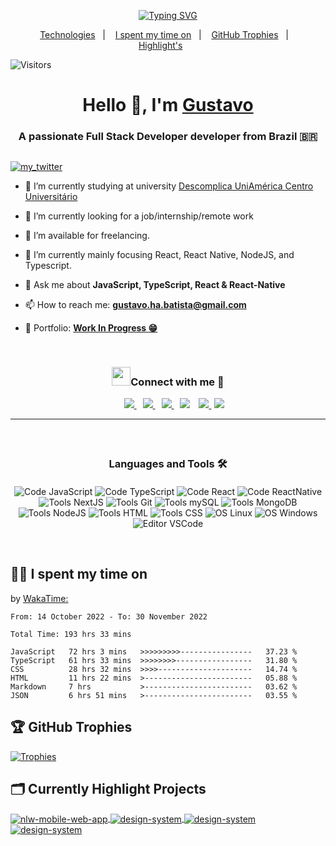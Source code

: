 <p align="center">
<a href="https://git.io/typing-svg"><img src="https://readme-typing-svg.herokuapp.com?font=Fira+Code&size=24&pause=1000&color=2E95F7&center=true&vCenter=true&width=435&lines=Hello++There%F0%9F%91%8B+" alt="Typing SVG" /></a>
</p>

<p align="center">
  <a href="#languages-and-tools-%EF%B8%8F">Technologies</a>&nbsp;&nbsp;&nbsp;|&nbsp;&nbsp;&nbsp;
  <a href="#-i-spent-my-time-on">I spent my time on</a>&nbsp;&nbsp;&nbsp;|&nbsp;&nbsp;&nbsp;
  <a href="#-github-trophies">GitHub Trophies</a>&nbsp;&nbsp;&nbsp;|&nbsp;&nbsp;&nbsp;
  <a href="#%EF%B8%8F-currently-highlight-projects">Highlight's</a>&nbsp;&nbsp;&nbsp;&nbsp;&nbsp;&nbsp;
</p>

![Visitors](https://visitor-badge.laobi.icu/badge?page_id=gustavohdab)
<h1 align="center">Hello 👋, I'm <a href="https://pdfhost.io/v/KJ1p2qyWB_ResumeGustavoBatista" target="blank">
Gustavo</a></h1>
<h3 align="center" style="margin-bottom:30px">A passionate Full Stack Developer developer from Brazil <span>&#x1f1e7;&#x1f1f7;</span> </h3>

<p align="left"> <a href="https://twitter.com/kkcasual" target="blank"><img src="https://img.shields.io/twitter/follow/kkcasual?logo=twitter&style=for-the-badge" alt="my_twitter" /></a> </p>

<!-- 
<a target="_blank" align="center">
  <img align="right" top="500" height="300" width="400" alt="GIF" src="https://media.giphy.com/media/SWoSkN6DxTszqIKEqv/giphy.gif">
</a> 
-->

- 🔭 I’m currently studying at university
  <a href="https://uniamerica.br/" target="blank">Descomplica UniAmérica Centro Universitário</a>

- 🌱 I’m currently looking for a job/internship/remote work

- 🤝 I’m available for freelancing.

- 🌱 I’m currently mainly focusing React, React Native, NodeJS, and Typescript.

- 💬 Ask me about **JavaScript, TypeScript, React & React-Native**

- 📫 How to reach me: **gustavo.ha.batista@gmail.com**

- 📄 Portfolio: <a href="#" target="blank">**Work In Progress 😁**</a>
<br/>
<h3 align="center"> <img src="https://media.giphy.com/media/iY8CRBdQXODJSCERIr/giphy.gif" width="30" height="30" style="margin-right: px;">Connect with me 🤝 </h3>

<p align="center">
 <div align="center"  class="icons-social" style="margin-left: 10px;">
    <a style="margin-left: 10px;"  target="_blank" href="https://www.linkedin.com/in/gustavo-h-batista/">
			<img src="https://img.icons8.com/doodle/40/000000/linkedin--v2.png">
    </a>
    <a style="margin-left: 10px;" target="_blank" href="https://github.com/gustavohdab">
		  <img src="https://img.icons8.com/doodle/40/000000/github--v1.png">
    </a>
		<a style="margin-left: 10px;" target="_blank" href="https://stackoverflow.com/users/20551158/gustavo-batista">
				<img src="https://img.icons8.com/external-tal-revivo-color-tal-revivo/40/000000/external-stack-overflow-is-a-question-and-answer-site-for-professional-logo-color-tal-revivo.png">
    </a>
        <a style="margin-left: 10px;" target="_blank" href="https://www.instagram.com/guhenriquedb/">
			<img src="https://img.icons8.com/doodle/40/000000/instagram-new--v2.png"></a>
		<a style="margin-left: 10px;" target="_blank" href="https://twitter.com/kkcasual">
			<img src="https://img.icons8.com/doodle/40/000000/twitter-squared--v2.png" >
    </a>
		<a style="margin-left: 5px;" target="_blank" href="https://pdfhost.io/v/KJ1p2qyWB_ResumeGustavoBatista">
					<img src="https://img.icons8.com/plasticine/40/000000/resume.png" ></a>
      </div>
</p>

<!-- ## 📝 Pages

- Portfolio: work in progress.
- Connect with me in LinkedIn: https://www.linkedin.com/in/gustavo-h-batista/ -->

---

<h3 align="center" style="margin-top:60px; margin-bottom:20px" id="Technologies">Languages and Tools 🛠️</h3>

<div align="center" style="margin-bottom:60px">

  ![Code JavaScript](https://img.shields.io/badge/Code-JavaScript-informational?style=flat&logo=javascript&logoColor=&color=6aa6f8)
  ![Code TypeScript](https://img.shields.io/badge/Code-TypeScript-informational?style=flat&logo=typescript&logoColor=&color=6aa6f8)
  ![Code React](https://img.shields.io/badge/Code-React-informational?style=flat&logo=react&logoColor=&color=6aa6f8)
  ![Code ReactNative](https://img.shields.io/badge/Code-ReactNative-informational?style=flat&logo=react&logoColor=&color=6aa6f8)
  ![Tools NextJS](https://img.shields.io/badge/Tools-NextJS-informational?style=flat&logo=Next.js&logoColor=black&color=6aa6f8)
  ![Tools Git](https://img.shields.io/badge/Tools-Git-informational?style=flat&logo=git&logoColor=&color=6aa6f8)
  ![Tools mySQL](https://img.shields.io/badge/Tools-MySQL-informational?style=flat&logo=mysql&logoColor=&color=6aa6f8)
  ![Tools MongoDB](https://img.shields.io/badge/Tools-MongoDB-informational?style=flat&logo=mongodb&logoColor=&color=6aa6f8)
  ![Tools NodeJS](https://img.shields.io/badge/Tools-NodeJS-informational?style=flat&logo=node.js&logoColor=&color=6aa6f8)
  ![Tools HTML](https://img.shields.io/badge/Tools-HTML5-informational?style=flat&logo=html5&logoColor=&color=6aa6f8)
  ![Tools CSS](https://img.shields.io/badge/Tools-CSS3-informational?style=flat&logo=css3&logoColor=blue&color=6aa6f8)
  ![OS Linux](https://img.shields.io/badge/OS-Linux-informational?style=flat&logo=linux&logoColor=&color=6aa6f8)
  ![OS Windows](https://img.shields.io/badge/OS-Windows-informational?style=flat&logo=windows&logoColor=blue&color=6aa6f8)
  ![Editor VSCode](https://img.shields.io/badge/Editor-VS_Code-informational?style=flat&logo=visual-studio-code&logoColor=blue&color=6aa6f8)

</div>

## 👨‍💻 I spent my time on 
<p>by <a href="#" target="_blank">WakaTime:</a></p>

<!--START_SECTION:waka-->

```text
From: 14 October 2022 - To: 30 November 2022

Total Time: 193 hrs 33 mins

JavaScript   72 hrs 3 mins   >>>>>>>>>----------------   37.23 %
TypeScript   61 hrs 33 mins  >>>>>>>>-----------------   31.80 %
CSS          28 hrs 32 mins  >>>>---------------------   14.74 %
HTML         11 hrs 22 mins  >------------------------   05.88 %
Markdown     7 hrs           >------------------------   03.62 %
JSON         6 hrs 51 mins   >------------------------   03.55 %
```

<!--END_SECTION:waka-->

## 🏆 GitHub Trophies

[![Trophies](https://github-profile-trophy.vercel.app/?username=gustavohdab&theme=nord&column=7)](https://github.com/ryo-ma/github-profile-trophy)
  
## 🗂️ Currently Highlight Projects

<a href="https://github.com/gustavohdab/Nlw-e-sports-web-and-mobile-app">
  <img align="center" src="https://github-readme-stats.vercel.app/api/pin/?username=gustavohdab&repo=Nlw-e-sports-web-and-mobile-app&show_icons=true&line_height=27&title_color=6aa6f8&text_color=8a919a&icon_color=6aa6f8&bg_color=22272e" alt="nlw-mobile-web-app" />
</a>

<a href="https://github.com/gustavohdab/ignite-lab-design-system">
  <img align="center" src="https://github-readme-stats.vercel.app/api/pin/?username=gustavohdab&repo=ignite-lab-design-system&show_icons=true&line_height=27&title_color=6aa6f8&text_color=8a919a&icon_color=6aa6f8&bg_color=22272e" alt="design-system" />
</a>

<a href="https://github.com/gustavohdab/challenge-focustimer-v2">
  <img align="center" src="https://github-readme-stats.vercel.app/api/pin/?username=gustavohdab&repo=challenge-focustimer-v2&show_icons=true&line_height=27&title_color=6aa6f8&text_color=8a919a&icon_color=6aa6f8&bg_color=22272e" alt="design-system" />
</a>

<a href="https://github.com/gustavohdab/nlw-copa-ignite">
  <img align="center" src="https://github-readme-stats.vercel.app/api/pin/?username=gustavohdab&repo=nlw-copa-ignite&show_icons=true&line_height=27&title_color=6aa6f8&text_color=8a919a&icon_color=6aa6f8&bg_color=22272e" alt="design-system" />
</a>

<!-- ## &#x1f4c8; GitHub Stats

<a href="https://github.com/gustavohdab">
  <img align="center" src="https://github-readme-stats.vercel.app/api/top-langs/?username=gustavohdab&hide=c%2B%2B,c,matlab,assembly&title_color=6aa6f8&text_color=8a919a&icon_color=6aa6f8&bg_color=22272e" alt="Gustavo's GitHub Stats" />
</a>
<a href="https://github.com/gustavohdab">
  <img align="center" src="https://github-readme-stats.vercel.app/api?username=gustavohdab&show_icons=true&line_height=27&count_private=true&title_color=6aa6f8&text_color=8a919a&icon_color=6aa6f8&bg_color=22272e" alt="Gustavo's GitHub Stats" />
</a> 

-->
